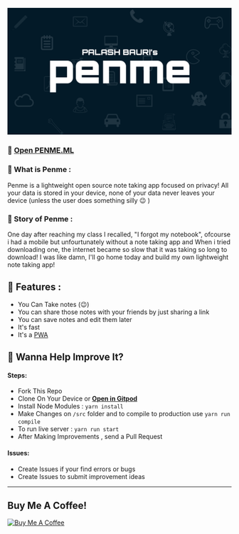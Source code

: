 ![PENME](./src/static/imgs/scover.png) 

### 👻 [Open PENME.ML](https://penme.ml)
### 👻 What is Penme : 

Penme is a lightweight open source note taking app focused on privacy! All your data is stored in your device, none of your data never leaves your device (unless the user does something silly 😉 )

### 👻 Story of Penme : 

One day after reaching my class I recalled, "I forgot my notebook", ofcourse i had a mobile but unfourtunately without a note taking app and When i tried downloading one, the internet became so slow that it was taking so long to download! I was like damn, I'll go home today and build my own lightweight note taking app!

## 👻 Features : 
* You Can Take notes (😉)
* You can share those notes with your friends by just sharing a link
* You can save notes and edit them later
* It's fast
* It's a [PWA](https://en.wikipedia.org/wiki/Progressive_web_applications)

## 👻 Wanna Help Improve It?
#### Steps:
* Fork This Repo
* Clone On Your Device or [**Open in Gitpod**](https://gitpod.io/#https://github.com/bauripalash/Penme)
* Install Node Modules : `yarn install`
* Make Changes on `/src` folder and to compile to production use `yarn run compile` 
* To run live server : `yarn run start`
* After Making Improvements , send a Pull Request
#### Issues:
* Create Issues if your find errors or bugs
* Create Issues to submit improvement ideas

---
## Buy Me A Coffee!
<a href="https://www.buymeacoffee.com/palash" target="_blank"><img src="https://cdn.buymeacoffee.com/buttons/default-orange.png" alt="Buy Me A Coffee" height="40%" > </a>
